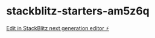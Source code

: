# stackblitz-starters-am5z6q

[Edit in StackBlitz next generation editor ⚡️](https://stackblitz.com/~/github.com/xblove-147258/stackblitz-starters-am5z6q)
